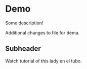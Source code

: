 # Demo

Some description!

Additional changes to file for dema.

## Subheader

Watch tutorial of this lady en el tubo.
